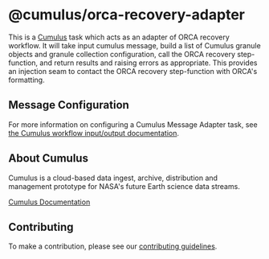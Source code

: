 # @cumulus/orca-recovery-adapter

This is a [Cumulus](https://nasa.github.io/cumulus) task which acts as an adapter of ORCA recovery workflow.
It will take input cumulus message, build a list of Cumulus granule objects and granule
collection configuration, call the ORCA recovery step-function, and return results and raising errors as appropriate.
This provides an injection seam to contact the ORCA recovery step-function with ORCA's formatting.

## Message Configuration

For more information on configuring a Cumulus Message Adapter task, see
[the Cumulus workflow input/output documentation](https://nasa.github.io/cumulus/docs/workflows/input_output).

## About Cumulus

Cumulus is a cloud-based data ingest, archive, distribution and management
prototype for NASA's future Earth science data streams.

[Cumulus Documentation](https://nasa.github.io/cumulus)

## Contributing

To make a contribution, please see our
[contributing guidelines](https://github.com/nasa/cumulus/blob/master/CONTRIBUTING.md).
